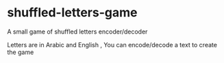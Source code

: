 # shuffled-letters-game
A small game of shuffled letters encoder/decoder

Letters are in Arabic and English , You can encode/decode a text to create the game
